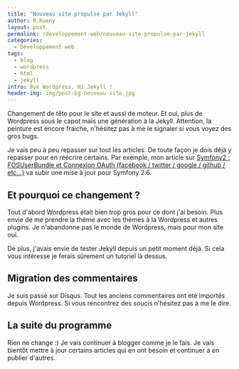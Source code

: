 ```yaml
---
title: "Nouveau site propulsé par Jekyll"
author: R.Kueny
layout: post
permalink: /developpement-web/nouveau-site-propulse-par-jekyll
categories:
  - Développement web
tags:
  - blog
  - wordpress
  - html
  - jekyll
intro: Bye Wordpress, Hi Jekyll !
header-img: img/post-bg-nouveau-site.jpg
---
```


Changement de tête pour le site et aussi de moteur. Et oui, plus de Wordpress sous le capot mais une génération à la Jekyll. Attention, la peinture est encore fraiche, n'hésitez pas à me le signaler si vous voyez des gros bugs. 

Je vais peu à peu repasser sur tout les articles. De toute façon je dois déjà y repasser pour en réécrire certains. Par exemple, mon article sur <a href="{{ site.baseurl }}/developpement-web/symfony2-fosuserbundle-et-connexion-oauth-facebook-twitter-google-github-etc/">Symfony2 : FOSUserBundle et Connexion OAuth (facebook / twitter / google / github / etc…)</a> va subir une mise à jour pour Symfony 2.6.

## Et pourquoi ce changement ?

Tout d'abord Wordpress était bien trop gros pour ce dont j'ai besoin. Plus envie de me prendre la thème avec les thèmes à la Wordpress et autres plugins. Je n'abandonne pas le monde de Wordpress, mais pour mon site oui.

De plus, j'avais envie de tester Jekyll depuis un petit moment déjà. Si cela vous intéresse je ferais sûrement un tutoriel là dessus.

## Migration des commentaires

Je suis passé sur Disqus. Tout les anciens commentaires ont été importés depuis Wordpress. Si vous rencontrez des soucis n'hésitez pas à me le dire.

## La suite du programme

Rien ne change :) Je vais continuer à blogger comme je le fais. Je vais bientôt mettre à jour certains articles qui en ont besoin et continuer à en publier d'autres.
